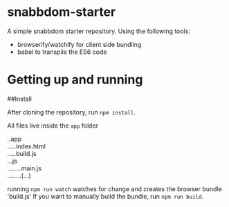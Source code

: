 # snabbdom-starter

A simple snabbdom starter repository. Using the following tools:

- browserify/watchify for client side bundling
- babel to transpile the ES6 code

# Getting up and running

##Install

After cloning the repository, run `npm install`. 

All files live inside the `app` folder

..app  
.....index.html  
.....build.js  
...js  
........main.js  
........(...)  

running `npm run watch` watches for change and creates the browser bundle 'build.js'
If you want to manually build the bundle, run `npm run build`.
 
